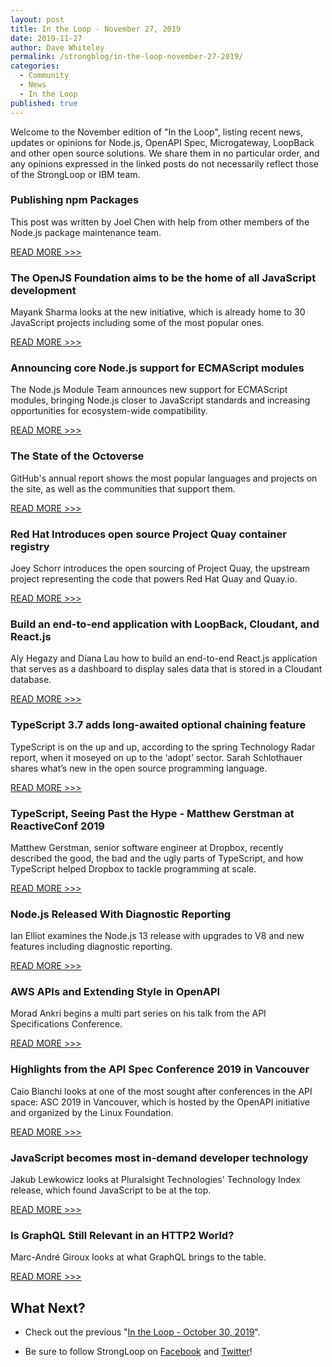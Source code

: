 ```yaml
---
layout: post
title: In the Loop - November 27, 2019
date: 2019-11-27
author: Dave Whiteley
permalink: /strongblog/in-the-loop-november-27-2019/
categories:
  - Community
  - News
  - In the Loop
published: true
---
```


Welcome to the November edition of "In the Loop", listing recent news, updates or opinions for Node.js, OpenAPI Spec, Microgateway, LoopBack and other open source solutions. We share them in no particular order, and any opinions expressed in the linked posts do not necessarily reflect those of the StrongLoop or IBM team.
<!--more-->

### Publishing npm Packages

This post was written by Joel Chen with help from other members of the Node.js package maintenance team.

[READ MORE >>>](https://medium.com/@nodejs/publishing-npm-packages-c4c615a0fc6b)

### The OpenJS Foundation aims to be the home of all JavaScript development

Mayank Sharma looks at the new initiative, which is already home to 30 JavaScript projects including some of the most popular ones.

[READ MORE >>>](https://www.techradar.com/in/news/the-openjs-foundation-aims-to-be-the-home-of-all-javascript-development)

### Announcing core Node.js support for ECMAScript modules

The Node.js Module Team announces new support for ECMAScript modules, bringing Node.js closer to JavaScript standards and increasing opportunities for ecosystem-wide compatibility.

[READ MORE >>>](https://medium.com/@nodejs/announcing-core-node-js-support-for-ecmascript-modules-c5d6dc29b663)

### The State of the Octoverse

GitHub's annual report shows the most popular languages and projects on the site, as well as the communities that support them. 

[READ MORE >>>](https://octoverse.github.com/#home)

### Red Hat Introduces open source Project Quay container registry 

Joey Schorr introduces the open sourcing of Project Quay, the upstream project representing the code that powers Red Hat Quay and Quay.io. 

[READ MORE >>>](https://www.redhat.com/en/blog/red-hat-introduces-open-source-project-quay-container-registry)

### Build an end-to-end application with LoopBack, Cloudant, and React.js

Aly Hegazy and Diana Lau how to build an end-to-end React.js application that serves as a dashboard to display sales data that is stored in a Cloudant database.

[READ MORE >>>](https://developer.ibm.com/tutorials/end-to-end-nodejs-application-with-loopback-4-cloudant-and-angular/)

### TypeScript 3.7 adds long-awaited optional chaining feature

TypeScript is on the up and up, according to the spring Technology Radar report, when it moseyed on up to the ‘adopt’ sector. Sarah Schlothauer shares what’s new in the open source programming language.

[READ MORE >>>](https://jaxenter.com/typescript-3-7-release-163876.html)

### TypeScript, Seeing Past the Hype - Matthew Gerstman at ReactiveConf 2019 

Matthew Gerstman, senior software engineer at Dropbox, recently described the good, the bad and the ugly parts of TypeScript, and how TypeScript helped Dropbox to tackle programming at scale.

[READ MORE >>>](https://www.infoq.com/news/2019/10/typescript-hype-reactiveconf/)

### Node.js Released With Diagnostic Reporting 

Ian Elliot examines the Node.js 13 release with upgrades to V8 and new features including diagnostic reporting. 

[READ MORE >>>](https://i-programmer.info/news/167-javascript/13206-nodejs-released-with-diagnostic-reporting.html)

### AWS APIs and Extending Style in OpenAPI

Morad Ankri begins a multi part series on his talk from the API Specifications Conference.

[READ MORE >>>](https://www.transposit.com/blog/2019.10.30-aws-apis-and-extending-style-in-openapi/)

### Highlights from the API Spec Conference 2019 in Vancouver

Caio Bianchi looks at one of the most sought after conferences in the API space: ASC 2019 in Vancouver, which is hosted by the OpenAPI initiative and organized by the Linux Foundation.

[READ MORE >>>](https://medium.com/decathlondevelopers/highlights-from-the-api-spec-conference-2019-in-vancouver-e700cbe091cb)

### JavaScript becomes most in-demand developer technology

Jakub Lewkowicz looks at Pluralsight Technologies' Technology Index release, which found JavaScript to be at the top.

[READ MORE >>>](https://sdtimes.com/softwaredev/report-javascript-becomes-most-in-demand-developer-technology/)

### Is GraphQL Still Relevant in an HTTP2 World?

Marc-André Giroux looks at what GraphQL brings to the table.

[READ MORE >>>](https://medium.com/@__xuorig__/is-graphql-still-relevant-in-an-http2-world-64964f207b8)

## What Next?

* Check out the previous "[In the Loop - October 30, 2019](https://strongloop.com/strongblog/in-the-loop-october-30-2019/)".

* Be sure to follow StrongLoop on [Facebook](https://www.facebook.com/strongloop/) and [Twitter](https://twitter.com/StrongLoop)!
